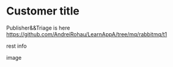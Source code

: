 # Customer title
Publisher&&Triage is here https://github.com/AndreiRohau/LearnAppA/tree/mq/rabbitmq/t1

rest info

image